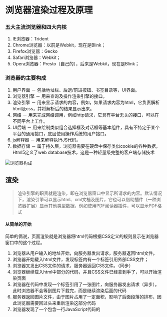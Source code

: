 
# 浏览器渲染过程及原理


### 五大主流浏览器和四大内核
1. IE浏览器：Trident
2. Chrome浏览器：以前是Webkit，现在是Blink；
3. Firefox浏览器：Gecko
4. Safari浏览器：Webkit；
5. Opera浏览器：Presto（自己的），后来是Webkit，现在是Blink； 

### 浏览器的主要构成
1. 用户界面 － 包括地址栏、后退/前进按钮、书签目录等，UI界面。
2. 浏览器引擎 － 用来查询及操作渲染引擎的接口。
3. 渲染引擎 － 用来显示请求的内容，例如，如果请求内容为html，它负责解析html及css，并将解析后的结果显示出来。
4. 网络 － 用来完成网络调用，例如http请求，它具有平台无关的接口，可以在不同平台上工作。
5. UI后端 － 用来绘制类似组合选择框及对话框等基本组件，具有不特定于某个平台的通用接口，底层使用操作系统的用户接口。
6. js解释器 － 用来解释执行JS代码。
7. 数据存储 － 属于持久层，浏览器需要在硬盘中保存类似cookie的各种数据，Html5定义了web database技术，这是一种轻量级完整的客户端存储技术

![浏览器构成](https://pic002.cnblogs.com/images/2011/265173/2011110316262567.png)


## 渲染
> 渲染引擎的职责就是渲染，即在浏览器窗口中显示所请求的内容。默认情况下，渲染引擎可以显示html、xml文档及图片，它也可以借助插件（一种浏览器扩展）显示其他类型数据，例如使用PDF阅读器插件，可以显示PDF格式

#### 从简单的开始
简单的俩说，页面渲染就是浏览器将html代码根据CSS定义的规则显示在浏览器窗口中的这个过程。
1. 浏览器从用户输入的地址开始，向服务器发出请求，服务器返回html文件。
2. 浏览器开始载入html文件，发现<head>标签内有一个<link>标签引用外部CSS文件；
3. 浏览器又发出CSS文件的请求，服务器返回CSS文件。（同步）
4. 浏览器继续载入html中<body>部分的代码，并且CSS文件已经拿到手了，可以开始渲染页面
5. 浏览器在代码中发现一个<img>标签引用了一张图片，向服务器发出请求（异步）。此时浏览器不会等到图片下载完，而是继续渲染后面的代码
6. 服务器返回图片文件，由于图片占用了一定面积，影响了后面段落的排布，因此浏览器需要回过头来重新渲染这部分代码
7. 浏览器发现了一个包含一行JavaScript代码的<script>标签，赶快运行它
8. javascript脚本执行了这条语句，它命令浏览器隐藏掉代码中的某个<div> （style.display=”none”）。杯具啊，突然就少了这么一个元素，浏览器不得不重新渲染这部分代码。
 
 
#### HTML渲染主流程
基本流程: `dom树` -> `构建render树` -> `布局render树` -> `绘制render树`
![渲染流程](https://pic002.cnblogs.com/images/2011/265173/2011110316263715.png)

渲染引擎开始解析html，并将标签转化为内容树中的dom节点。接着，它解析外部CSS文件及style标签中的样式信息。这些样式信息以及html中的可见性指令将被用来构建另一棵树——render树。

Render树由一些包含有颜色和大小等属性的矩形组成，它们将被按照正确的顺序显示到屏幕上。

Render树构建好了之后，将会执行布局过程，它将确定每个节点在屏幕上的确切坐标。再下一步就是绘制，即遍历render树，并使用UI后端层绘制每个节点。

* webkit

![渲染流程](https://pic002.cnblogs.com/images/2011/265173/2011110316264892.png)

* Geoko

![渲染流程](https://pic002.cnblogs.com/images/2011/265173/2011110316270146.jpg)

* Geoko中的Frame树与webkit的Render树，Geoko的Reflow和Webkit的Layout，理念上来说是一样的。
* Geoko在解析HTMl和构建DOM树之间有一层Content Sink（内容接收器），用于生成DOM元素，这是webkit所没有的

### 解析与DOM树构建

#### 解析
解析的两个子过程——**语法分析**及**词法分析**

- **词法分析** ：将输入分解为符号
   - **符号**：是语言的词汇表——基本有效单元的集合。
   - **词法分析器** ：将输入分解为合法的符号
- **语法分析**：指对语言应用语法规则。
   - **解析器**：根据语言的语法规则分析文档结构，从而构建解析树
   
![解析](https://pic002.cnblogs.com/images/2011/265173/2011110316272491.png)

* 解析的过程进一步可视为四步：源文档 -> 词法分析 -> 语法分析 -> 解析树
* 解析的更细致的迭代过程是：
   1. 词法分析器得到符号，传给解析器
   2. 解析器用符号匹配语法规则
   ```txt
    * 若匹配上规则，则符号对应的节点将被添加到解析树上
    * 若没有匹配上规则，解析器将在内部保存该符号，然后从词法分析器取下一个符号，再次匹配规则
     * 若在之后能使内部符号匹配上规则，则符号对应的节点将被添加到解析树上
     * 若到最后都没有匹配上规则，解析器将抛出一个异常，这意味着文档无效或是包含语法错误。
   ```
   3. 最终得到解析树或异常
  
![转换](https://pic002.cnblogs.com/images/2011/265173/2011110316274796.png)
* 解析一般在转换（将输入文档转换为另一种格式）中使用，因此，解析树可能不是最终结果，比如编译。其过程为：***源码 -> 解析 -> 解析树 -> 转换 -> 机器码***



#### 解析器类型
 * 自顶向下解析，查看语法的最高层结构并试着匹配其中一个
 * 自底向上解析，从输入开始，逐步将其转换为语法规则，从底层规则开始直到匹配高层规则
 * HTML的格式定义--“DTD”不是上下文无关，所以传统解析方式（自顶向下或自底向上）都不适用于HTML

#### HTML解析
* **HTML解析** 包括两个阶段——符号化（tokeniser）及构建树（tree construction）（和之前的具体算法不一样，但几个过程是类似的）
* **符号化**（可和传统的词法分析类比）：是词法分析的过程，符号识别器将输入解析为符号（html的符号包括开始标签、结束标签、属性名及属性值）。将其传递给树构建器。
* **构建树**（可和传统的语法分析类比）：树构造器处理传来的符号，根据规范每个符号会创建对应的Dom元素，这些元素除了会被添加到Dom树上，还将被添加到开放元素堆栈中。这个堆栈用来纠正嵌套的未匹配和未闭合标签（HTML“宽容”的原因）。
HTML解析流程


例:

```html
<html>
<body>
<p>
Hello DOM
</p>
<div><img src=”example.png” /></div>
</body>
</html>

```
![dom](https://pic002.cnblogs.com/images/2011/265173/2011110316280265.png)


#### CSS解析
* css属于上下文无关文法，可以用前面所描述的解析器（自顶向下或自底向上）来解析
* Webkit的CSS解析器将每个css文件解析为样式表对象，每个对象包含css规则，css规则对象包含选择器和声明对象，以及其他一些符合css语法的对象
处理脚本及样式表的顺序

例：

![css](https://pic002.cnblogs.com/images/2011/265173/2011110316290151.png)

### 脚本
* 解析到一个script标签时立即解析执行脚本，并阻塞文档的解析直到脚本执行完。
* 如果脚本是外引的，则网络必须先请求到这个资源——这个过程也是同步的，会阻塞文档的解析直到资源被请求到。
* 开发者可以将脚本标识为defer，以使其不阻塞文档解析，并在文档解析结束后执行（``` <script defer src="script.js"></script> ```）。Html5增加了标记脚本为异步的选项，以使脚本的解析执行使用另一个线程。（``` <script async src="script.js"></script> ```）

### 预解析
* 当执行脚本时，另一个线程解析剩下的文档，并加载后面需要通过网络加载的资源。这种方式可以使资源并行加载从而使整体速度更快
* 需要注意的是，预解析并不改变Dom树，它将这个工作留给主解析过程，自己只解析外部资源的引用，比如外部脚本、样式表及图片
样式表
* 因为执行脚本可能会请求样式信息，如果此时样式还没有被加载和解析完成，那么脚本可能出错。所以样式表会阻塞脚本执行（不会阻塞外部脚本的加载）
Firefox在存在样式表还在加载和解析时阻塞所有的脚本
* Chrome只在当脚本试图访问某些可能被未加载的样式表所影响的特定的样式属性时才阻塞这些脚本

## 渲染树的构建
* DOM树构建完后，开始构建渲染树。Firefox将渲染树中的元素称为frames，WebKit则用renderer或渲染对象来描述这些元素。
* 每个渲染对象用一个和该节点的css盒模型相对应的矩形区域来表示，包含诸如宽、高和位置之类的几何信息

#### 渲染树和Dom树的关系
* 不可见的Dom元素（比如<head>）不会被插入渲染树，display属性为none的元素也不会在渲染树中出现
* 当文本因为宽度不够而折行时，新行将作为额外的渲染元素被添加
* 一个行内元素只能仅包含行内元素或仅包含块状元素，在存在混合内容时，将会创建匿名的块状渲染对象包裹住行内元素。

#### 创建树的流程
* Firefox用一个监听器监听DOM，Frame Constructor计算样式并创建Frame
* Webkit中每个Dom节点有一个attach方法，调用新节点的attach方法将节点插入到Dom树中

#### 样式计算
* 创建渲染树需要计算出每个渲染对象的可视属性，这可以通过计算每个元素的样式属性得到
* 样式包括各种来源的样式表，行内样式元素及html中的可视化属性（例如bgcolor），可视化属性转化为css样式属性。

#### 样式表的级联顺序
具有同等级别的声明将根据specifity以及它们被定义时的顺序进行排序。
- 浏览器声明
- 用户声明
- 作者的一般声明
- 作者的important声明
- 用户important声明

#### specifity
如果声明来自style属性，而不是一个选择器的规则，则计1，否则计0（＝a）

计算选择器中id属性的数量（＝b）

计算选择器中class及伪类的数量（＝c）

计算选择器中元素名及伪元素的数量（＝d）

连接a－b－c－d四个数量将得到specifity。四级（a、b、c、d）之间并不是简单的相加关系。同一级（例如：a对a）的才具有可比关系

#### 布局
* 当渲染对象被创建并添加到树中，它们并没有位置和大小，计算这些值的过程称为layout或reflow。

#### 绘制
* 遍历渲染树并调用渲染对象的paint方法将它们的内容显示在屏幕上，绘制使用UI基础组件
* 一个块渲染对象的堆栈顺序是：
1. 背景色
2. 背景图
3. border
4. children
5. outline

#### 渲染引擎的线程
* 渲染引擎是单线程的，除了网络操作以外，几乎所有的事情都在单一的线程中处理，在Firefox和Safari中，这是浏览器的主线程，Chrome中这是tab的主线程。
网络操作由几个并行线程执行，并行连接的个数是受限的（通常是2－6个）。
#### 事件循环
* 浏览器主线程是一个事件循环，它被设计为无限循环以保持执行过程的可用，等待事件（例如layout和paint事件）并执行它们

## 回流与重绘
* **reflow**:当render树中的一部分或者全部因为大小边距等问题发生改变而需要重建的过程叫做回流
* **repaint**:当元素的一部分属性发生变化，如外观背景色不会引起布局变化而需要重新渲染的过程叫做重绘

#### 回流何时发生：
当页面布局和几何属性改变时就需要回流。下述情况会发生浏览器回流：
1. 添加或者删除可见的DOM元素；
2. 元素位置改变；
3. 元素尺寸改变——边距、填充、边框、宽度和高度
4. 内容改变——比如文本改变或者图片大小改变而引起的计算值宽度和高度改变；
5. 页面渲染初始化；
6. 浏览器窗口尺寸改变——resize事件发生时

```js
var s = document.body.style;
s.padding = "2px"; // 回流+重绘
s.border = "1px solid red"; // 再一次 回流+重绘
s.color = "blue"; // 再一次重绘
s.backgroundColor = "#ccc"; // 再一次 重绘
s.fontSize = "14px"; // 再一次 回流+重绘
// 添加node，再一次 回流+重绘
document.body.appendChild(document.createTextNode('abc!'));

```

#### 如何减少回流、重绘
1. 直接改变className，如果动态改变样式，则使用cssText（考虑没有优化的浏览器）
```js
// 不好的写法
var left = 1;
var top = 1;
el.style.left = left + "px";
el.style.top = top + "px";// 比较好的写法
el.className += " className1";
// 比较好的写法
el.style.cssText += "; left: " + left + "px;top: " + top + "px;";
```
2. 让要操作的元素进行”离线处理”，处理完后一起更新
    1. 使用DocumentFragment进行缓存操作,引发一次回流和重绘；
    2. 使用display:none，只引发两次回流和重绘；
    3. 使用cloneNode(true or false) 和 replaceChild ，引发一次回流和重绘；

3. 让元素脱离动画流，减少回流的Render Tree的规模



